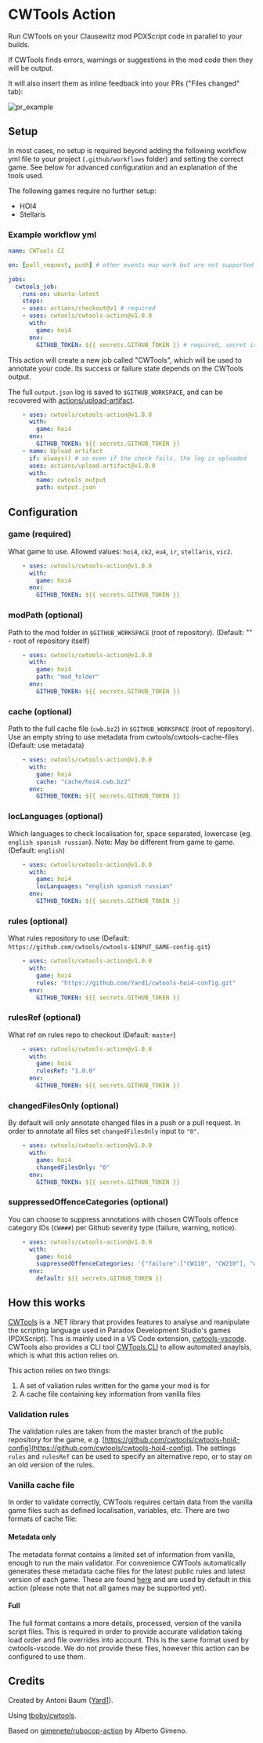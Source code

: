 # CWTools Action

Run CWTools on your Clausewitz mod PDXScript code in parallel to your builds.

If CWTools finds errors, warnings or suggestions in the mod code then they will be output.

It will also insert them as inline feedback into your PRs ("Files changed" tab):

![pr_example](./etc/cwtools_pr_example.png)

## Setup

In most cases, no setup is required beyond adding the following workflow yml file to your project (`.github/workflows` folder) and setting the correct game. See below for advanced configuration and an explanation of the tools used.

The following games require no further setup:

- HOI4
- Stellaris

### Example workflow yml

```yml
name: CWTools CI

on: [pull_request, push] # other events may work but are not supported

jobs:
  cwtools_job:
    runs-on: ubuntu-latest
    steps:
    - uses: actions/checkout@v1 # required
    - uses: cwtools/cwtools-action@v1.0.0
      with:
        game: hoi4
      env:
        GITHUB_TOKEN: ${{ secrets.GITHUB_TOKEN }} # required, secret is automatically set by github

```

This action will create a new job called "CWTools", which will be used to annotate your code. Its success or failure state depends on the CWTools output.

The full `output.json` log is saved to `$GITHUB_WORKSPACE`, and can be recovered with [actions/upload-artifact](https://github.com/actions/upload-artifact).

```yml
    - uses: cwtools/cwtools-action@v1.0.0
      with:
        game: hoi4
      env:
        GITHUB_TOKEN: ${{ secrets.GITHUB_TOKEN }}
    - name: Upload artifact
      if: always() # so even if the check fails, the log is uploaded
      uses: actions/upload-artifact@v1.0.0
      with:
        name: cwtools_output
        path: output.json
```

## Configuration

### game (required)

What game to use. Allowed values: `hoi4`, `ck2`, `eu4`, `ir`, `stellaris`, `vic2`.

```yml
    - uses: cwtools/cwtools-action@v1.0.0
      with:
        game: hoi4
      env:
        GITHUB_TOKEN: ${{ secrets.GITHUB_TOKEN }}
```

### modPath (optional)

Path to the mod folder in `$GITHUB_WORKSPACE` (root of repository). (Default: "" - root of repository itself)

```yml
    - uses: cwtools/cwtools-action@v1.0.0
      with:
        game: hoi4
        path: "mod_folder"
      env:
        GITHUB_TOKEN: ${{ secrets.GITHUB_TOKEN }}
```

### cache (optional)

Path to the full cache file (`cwb.bz2`) in `$GITHUB_WORKSPACE` (root of repository). Use an empty string to use metadata from cwtools/cwtools-cache-files (Default: use metadata)

```yml
    - uses: cwtools/cwtools-action@v1.0.0
      with:
        game: hoi4
        cache: "cache/hoi4.cwb.bz2"
      env:
        GITHUB_TOKEN: ${{ secrets.GITHUB_TOKEN }}
```

### locLanguages (optional)

Which languages to check localisation for, space separated, lowercase (eg. `english spanish russian`). Note: May be different from game to game. (Default: `english`)

```yml
    - uses: cwtools/cwtools-action@v1.0.0
      with:
        game: hoi4
        locLanguages: "english spanish russian"
      env:
        GITHUB_TOKEN: ${{ secrets.GITHUB_TOKEN }}
```

### rules (optional)

What rules repository to use (Default: `https://github.com/cwtools/cwtools-$INPUT_GAME-config.git`)

```yml
    - uses: cwtools/cwtools-action@v1.0.0
      with:
        game: hoi4
        rules: "https://github.com/Yard1/cwtools-hoi4-config.git"
      env:
        GITHUB_TOKEN: ${{ secrets.GITHUB_TOKEN }}
```

### rulesRef (optional)

What ref on rules repo to checkout (Default: `master`)

```yml
    - uses: cwtools/cwtools-action@v1.0.0
      with:
        game: hoi4
        rulesRef: "1.0.0"
      env:
        GITHUB_TOKEN: ${{ secrets.GITHUB_TOKEN }}
```

### changedFilesOnly (optional)

By default will only annotate changed files in a push or a pull request. In order to annotate all files set `changedFilesOnly` input to `"0"`.

```yml
    - uses: cwtools/cwtools-action@v1.0.0
      with:
        game: hoi4
        changedFilesOnly: "0"
      env:
        GITHUB_TOKEN: ${{ secrets.GITHUB_TOKEN }}
```

### suppressedOffenceCategories (optional)

You can choose to suppress annotations with chosen CWTools offence category IDs (`CW###`) per Github severity type (failure, warning, notice).

```yml
    - uses: cwtools/cwtools-action@v1.0.0
      with:
        game: hoi4
        suppressedOffenceCategories: '{"failure":["CW110", "CW210"], "warning":[], "notice":[]}' # will suppress CW110 and CW210 category failures, but will show those for warnings and notices
      env:
        default: ${{ secrets.GITHUB_TOKEN }}
```

## How this works

[CWTools](https://github.com/tboby/cwtools) is a .NET library that provides features to analyse and manipulate the scripting language used in Paradox Development Studio's games (PDXScript). This is mainly used in a VS Code extension, [cwtools-vscode](https://marketplace.visualstudio.com/items?itemName=tboby.cwtools-vscode). CWTools also provides a CLI tool [CWTools.CLI](https://www.nuget.org/packages/CWTools.CLI/) to allow automated anaylsis, which is what this action relies on.

This action relies on two things:

1. A set of valiation rules written for the game your mod is for
2. A cache file containing key information from vanilla files

### Validation rules

The validation rules are taken from the master branch of the public repository for the game, e.g. [https://github.com/cwtools/cwtools-hoi4-config](https://github.com/cwtools/cwtools-hoi4-config). The settings `rules` and `rulesRef` can be used to specify an alternative repo, or to stay on an old version of the rules.

### Vanilla cache file

In order to validate correctly, CWTools requires certain data from the vanilla game files such as defined localisation, variables, etc. There are two formats of cache file:

#### Metadata only

The metadata format contains a limited set of information from vanilla, enough to run the main validator. For convenience CWTools automatically generates these metadata cache files for the latest public rules and latest version of each game. These are found [here](https://github.com/cwtools/cwtools-cache-files) and are used by default in this action (please note that not all games may be supported yet).

#### Full

The full format contains a more details, processed, version of the vanilla script files. This is required in order to provide accurate validation taking load order and file overrides into account. This is the same format used by cwtools-vscode. We do not provide these files, however this action can be configured to use them.

## Credits

Created by Antoni Baum ([Yard1](https://github.com/Yard1)).

Using [tboby/cwtools](https://github.com/tboby/cwtools).

Based on [gimenete/rubocop-action](https://github.com/gimenete/rubocop-action) by Alberto Gimeno.
